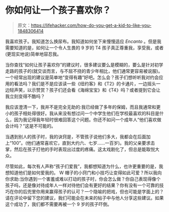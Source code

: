 # 你如何让一个孩子喜欢你？

> 原文：<https://lifehacker.com/how-do-you-get-a-kid-to-like-you-1848306414>

我喜欢孩子。我知道怎么换尿布。我知道如何坐下来慢慢适应 *Encanto* 。但是我需要知道的是，如何让一个令人生畏的 9 岁的 T4 孩子真正尊重我，享受我，或者(更现实地说)简单地容忍我。



当你查找“如何让孩子喜欢你”的建议时，很多建议要么是模糊的，要么是针对初学走路的孩子的(就交谈而言，与不屈不挠的青少年相比，他们通常更容易被说服)。一个经常出现的建议是简单地“变得有趣”好吧。怎么会？孩子们想听听我对约会应用的看法吗？我们是不是应该读一些《纽约客》和《T2》的卡通片，一边摇头一边轻声笑，以示赞赏？孩子们还会看《海绵宝宝》和《T4》吗？或者提到它会让我立刻变得不酷吗？

我应该澄清一下，我并不是完全无助的:我已经做了多年的保姆，而且我通常和更小的孩子相处得很好。我从来没有想过问一个中学生他们在学校最喜欢的科目是什么，因为我记得我年轻时很难回答这个问题。你还不如问一个成年人“他们喜欢做会计吗？”这是不可能的。

当遇到别人的孩子时，我的诀窍是，不管孩子说他们多大，我都会在后面加上“100”。(他们通常喜欢它，直到大约六、七岁……一百岁)。我的父亲要求击掌，然后在孩子打他的手时表现出过度的疼痛。这太戏剧化了，但总是能取悦大众。

尽管如此，每次有人声称“孩子们爱我”，我都想知道为什么，也许更重要的是，我想知道他们是如何爱我的。 W 帽子的小窍门和小技巧让变得如此可爱？所以我向你求助:当你遇到一个害羞或难以打动的孩子时，你会怎么做？你自己表现得像个孩子吗，还是像对待成年人一样对待他们会有更好的结果？你有没有一个可靠的技巧在你的后兜里你用来赢得孩子的认可？一个隐喻的把戏，但也可能是字面上的？请在评论中留下您的建议，我们可能会在未来的帖子中与他人分享这些建议。如果这个成功了，我们都不需要再被一个 9 岁的孩子吓倒。